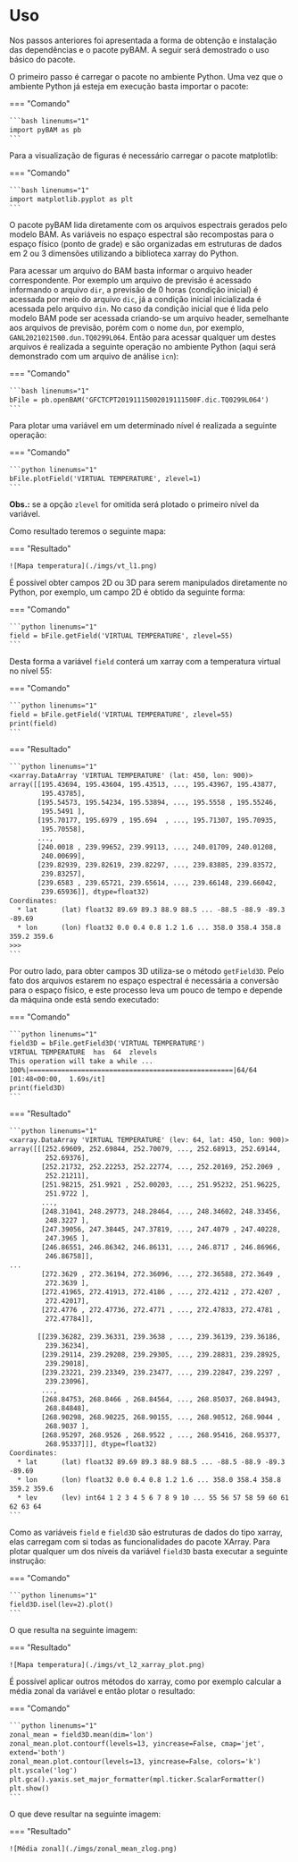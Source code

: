 # Uso

Nos passos anteriores foi apresentada a forma de obtenção e instalação das dependências e o pacote pyBAM. A seguir será demostrado o uso básico do pacote.

O primeiro passo é carregar o pacote no ambiente Python. Uma vez que o ambiente Python já esteja em execução basta importar o pacote:

=== "Comando"

    ```bash linenums="1"
    import pyBAM as pb
    ```

Para a visualização de figuras é necessário carregar o pacote matplotlib:

=== "Comando"

    ```bash linenums="1"
    import matplotlib.pyplot as plt
    ```

O pacote pyBAM lida diretamente com os arquivos espectrais gerados pelo modelo BAM. As variáveis no espaço espectral são recompostas para o espaço físico (ponto de grade) e são organizadas em estruturas de dados em 2 ou 3 dimensões utilizando a biblioteca xarray do Python.

Para acessar um arquivo do BAM basta informar o arquivo header correspondente. Por exemplo um arquivo de previsão é acessado informando o arquivo `dir`, a previsão de 0 horas (condição inicial) é acessada por meio do arquivo `dic`, já a condição inicial inicializada é acessada pelo arquivo `din`. No caso da condição inicial que é lida pelo modelo BAM pode ser acessada criando-se um arquivo header, semelhante aos arquivos de previsão, porém com o nome `dun`, por exemplo, `GANL2021021500.dun.TQ0299L064`. Então para acessar qualquer um destes arquivos é realizada a seguinte operação no ambiente Python (aqui será demonstrado com um arquivo de análise `icn`):

=== "Comando"

    ```bash linenums="1"
    bFile = pb.openBAM('GFCTCPT20191115002019111500F.dic.TQ0299L064')
    ```

Para plotar uma variável em um determinado nível é realizada a seguinte operação:

=== "Comando"

    ```python linenums="1"
    bFile.plotField('VIRTUAL TEMPERATURE', zlevel=1)
    ```

**Obs.:** se a opção `zlevel` for omitida será plotado o primeiro nível da variável.

Como resultado teremos o seguinte mapa:

=== "Resultado"

    ![Mapa temperatura](./imgs/vt_l1.png)

É possível obter campos 2D ou 3D para serem manipulados diretamente no Python, por exemplo, um campo 2D é obtido da seguinte forma:

=== "Comando"

    ```python linenums="1"
    field = bFile.getField('VIRTUAL TEMPERATURE', zlevel=55)
    ```

Desta forma a variável `field` conterá um xarray com a temperatura virtual no nível 55:

=== "Comando"

    ```python linenums="1"
    field = bFile.getField('VIRTUAL TEMPERATURE', zlevel=55)
    print(field)
    ```

=== "Resultado"

    ```python linenums="1"
    <xarray.DataArray 'VIRTUAL TEMPERATURE' (lat: 450, lon: 900)>
    array([[195.43694, 195.43604, 195.43513, ..., 195.43967, 195.43877,
            195.43785],
           [195.54573, 195.54234, 195.53894, ..., 195.5558 , 195.55246,
            195.5491 ],
           [195.70177, 195.6979 , 195.694  , ..., 195.71307, 195.70935,
            195.70558],
           ...,
           [240.0018 , 239.99652, 239.99113, ..., 240.01709, 240.01208,
            240.00699],
           [239.82939, 239.82619, 239.82297, ..., 239.83885, 239.83572,
            239.83257],
           [239.6583 , 239.65721, 239.65614, ..., 239.66148, 239.66042,
            239.65936]], dtype=float32)
    Coordinates:
      * lat      (lat) float32 89.69 89.3 88.9 88.5 ... -88.5 -88.9 -89.3 -89.69
      * lon      (lon) float32 0.0 0.4 0.8 1.2 1.6 ... 358.0 358.4 358.8 359.2 359.6
    >>>
    ```

Por outro lado, para obter campos 3D utiliza-se o método `getField3D`. Pelo fato dos arquivos estarem no espaço espectral é necessária a conversão para o espaço físico, e este processo leva um pouco de tempo e depende da máquina onde está sendo executado:

=== "Comando"

    ```python linenums="1"
    field3D = bFile.getField3D('VIRTUAL TEMPERATURE')
    VIRTUAL TEMPERATURE  has  64  zlevels
    This operation will take a while ...
    100%|===================================================|64/64 [01:48<00:00,  1.69s/it]
    print(field3D)
    ```
=== "Resultado"

    ```python linenums="1"
    <xarray.DataArray 'VIRTUAL TEMPERATURE' (lev: 64, lat: 450, lon: 900)>
    array([[[252.69609, 252.69844, 252.70079, ..., 252.68913, 252.69144,
             252.69376],
            [252.21732, 252.22253, 252.22774, ..., 252.20169, 252.2069 ,
             252.21211],
            [251.98215, 251.9921 , 252.00203, ..., 251.95232, 251.96225,
             251.9722 ],
            ...,
            [248.31041, 248.29773, 248.28464, ..., 248.34602, 248.33456,
             248.3227 ],
            [247.39056, 247.38445, 247.37819, ..., 247.4079 , 247.40228,
             247.3965 ],
            [246.86551, 246.86342, 246.86131, ..., 246.8717 , 246.86966,
             246.86758]],
    ...
            [272.3629 , 272.36194, 272.36096, ..., 272.36588, 272.3649 ,
             272.3639 ],
            [272.41965, 272.41913, 272.4186 , ..., 272.4212 , 272.4207 ,
             272.42017],
            [272.4776 , 272.47736, 272.4771 , ..., 272.47833, 272.4781 ,
             272.47784]],
    
           [[239.36282, 239.36331, 239.3638 , ..., 239.36139, 239.36186,
             239.36234],
            [239.29114, 239.29208, 239.29305, ..., 239.28831, 239.28925,
             239.29018],
            [239.23221, 239.23349, 239.23477, ..., 239.22847, 239.2297 ,
             239.23096],
            ...,
            [268.84753, 268.8466 , 268.84564, ..., 268.85037, 268.84943,
             268.84848],
            [268.90298, 268.90225, 268.90155, ..., 268.90512, 268.9044 ,
             268.9037 ],
            [268.95297, 268.9526 , 268.9522 , ..., 268.95416, 268.95377,
             268.95337]]], dtype=float32)
    Coordinates:
      * lat      (lat) float32 89.69 89.3 88.9 88.5 ... -88.5 -88.9 -89.3 -89.69
      * lon      (lon) float32 0.0 0.4 0.8 1.2 1.6 ... 358.0 358.4 358.8 359.2 359.6
      * lev      (lev) int64 1 2 3 4 5 6 7 8 9 10 ... 55 56 57 58 59 60 61 62 63 64
    ```

Como as variáveis `field` e `field3D` são estruturas de dados do tipo xarray, elas carregam com si todas as funcionalidades do pacote XArray. Para plotar qualquer um dos níveis da variável `field3D` basta executar a seguinte instrução:

=== "Comando"

    ```python linenums="1"
    field3D.isel(lev=2).plot()
    ```

O que resulta na seguinte imagem:

=== "Resultado"

    ![Mapa temperatura](./imgs/vt_l2_xarray_plot.png)

É possível aplicar outros métodos do xarray, como por exemplo calcular a média zonal da variável e então plotar o resultado:

=== "Comando"

    ```python linenums="1"
    zonal_mean = field3D.mean(dim='lon')
    zonal_mean.plot.contourf(levels=13, yincrease=False, cmap='jet', extend='both')
    zonal_mean.plot.contour(levels=13, yincrease=False, colors='k')
    plt.yscale('log')
    plt.gca().yaxis.set_major_formatter(mpl.ticker.ScalarFormatter()
    plt.show()
    ```

O que deve resultar na seguinte imagem:

=== "Resultado"

    ![Média zonal](./imgs/zonal_mean_zlog.png)
